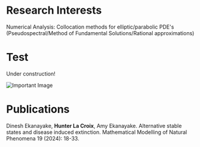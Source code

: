# Research Interests
Numerical Analysis: Collocation methods for elliptic/parabolic PDE's (Pseudospectral/Method of Fundamental Solutions/Rational approximations)

# Test
Under construction!

![Important Image](https://hdlcmath.github.io/docs/assets/images/pizza_dance.gif)


# Publications
Dinesh Ekanayake, **Hunter La Croix**, Amy Ekanayake. Alternative stable states and disease induced extinction. Mathematical Modelling of Natural Phenomena 19 (2024): 18-33.
